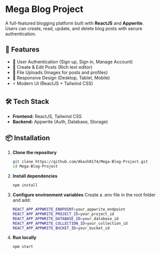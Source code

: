 # Mega Blog Project

A full-featured blogging platform built with **ReactJS** and **Appwrite**.  
Users can create, read, update, and delete blog posts with secure authentication.

## 🚀 Features
- 🔐 User Authentication (Sign up, Sign in, Manage Account)
- 📝 Create & Edit Posts (Rich text editor)
- 📂 File Uploads (Images for posts and profiles)
- 📱 Responsive Design (Desktop, Tablet, Mobile)
- ⚡ Modern UI (ReactJS + Tailwind CSS)

## 🛠 Tech Stack
- **Frontend:** ReactJS, Tailwind CSS  
- **Backend:** Appwrite (Auth, Database, Storage)  

## 📦 Installation
1. **Clone the repository**
   ```bash
   git clone https://github.com/Akash8174/Mega-Blog-Project.git
   cd Mega-Blog-Project
2. **Install dependencies**
   ```bash
   npm install
3. **Configure environment variables**
Create a .env file in the root folder and add:
   ```bash
   REACT_APP_APPWRITE_ENDPOINT=your_appwrite_endpoint
   REACT_APP_APPWRITE_PROJECT_ID=your_project_id
   REACT_APP_APPWRITE_DATABASE_ID=your_database_id
   REACT_APP_APPWRITE_COLLECTION_ID=your_collection_id
   REACT_APP_APPWRITE_BUCKET_ID=your_bucket_id
4. **Run locally**
   ```bash
   npm start



